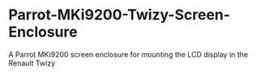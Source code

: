 # Parrot-MKi9200-Twizy-Screen-Enclosure
A Parrot MKi9200 screen enclosure for mounting the LCD display in the Renault Twizy
